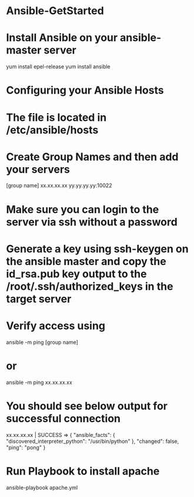 # Ansible-GetStarted

# Install Ansible on your ansible-master server

yum install epel-release
yum install ansible

# Configuring your Ansible Hosts

# The file is located in /etc/ansible/hosts

# Create Group Names and then add your servers
[group name]
xx.xx.xx.xx
yy.yy.yy.yy:10022

# Make sure you can login to the server via ssh without a password

# Generate a key using ssh-keygen on the ansible master and copy the id_rsa.pub key output to the /root/.ssh/authorized_keys in the target server

# Verify access using
ansible -m ping [group name]
# or
ansible -m ping xx.xx.xx.xx

# You should see below output for successful connection
xx.xx.xx.xx | SUCCESS => {
    "ansible_facts": {
        "discovered_interpreter_python": "/usr/bin/python"
    }, 
    "changed": false, 
    "ping": "pong"
}

# Run Playbook to install apache
ansible-playbook apache.yml
